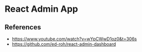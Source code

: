 # React Admin App

## References

- https://www.youtube.com/watch?v=wYpCWwD1oz0&t=306s
- https://github.com/ed-roh/react-admin-dashboard
